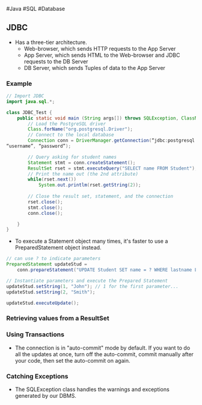 #Java #SQL #Database 
## JDBC
- Has a three-tier architecture.
	- Web-browser, which sends HTTP requests to the App Server
	- App Server, which sends HTML to the Web-browser and JDBC requests to the DB Server
	- DB Server, which sends Tuples of data to the App Server

### Example
```java
// Import JDBC
import java.sql.*;

class JDBC_Test {
	public static void main (String args[]) throws SQLException, ClassNotFoundException {
		// Load the PostgreSQL driver
		Class.forName("org.postgresql.Driver");
		// Connect to the local database
		Connection conn = DriverManager.getConnection(“jdbc:postgresql://hostname:port/dbname”,  
“username”, “password”);

		// Query asking for student names
		Statement stmt = conn.createStatement();
		ResultSet rset = stmt.executeQuery("SELECT name FROM Student");
		// Print the name out (the 2nd attribute)
		while(rset.next()) 
			System.out.printlm(rset.getString(2));
	
		// Close the result set, statement, and the connection
		rset.close();
		stmt.close();
		conn.close();

	}
}
```

- To execute a Statement object many times, it's faster to use a PreparedStatement object instead.
```java
// can use ? to indicate parameters
PreparedStatement updateStud = 
	conn.prepareStatement("UPDATE Student SET name = ? WHERE lastname LIKE ?");

// Instantiate parameters and execute the Prepared Statement
updateStud.setString(1, "John"); // 1 for the first parameter...
updateStud.setString(2, "Smith");

updateStud.executeUpdate();
```

### Retrieving values from a ResultSet
### Using Transactions
- The connection is in "auto-commit" mode by default. If you want to do all the updates at once, turn off the auto-commit, commit manually after your code, then set the auto-commit on again.
### Catching Exceptions
- The SQLException class handles the warnings and exceptions generated by our DBMS.